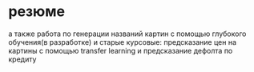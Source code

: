 # резюме
а также работа по генерации названий картин с помощью глубокого обучения(в разработке) и старые курсовые: предсказание цен на картины с помощью transfer learning и предсказание дефолта по кредиту
